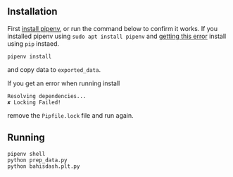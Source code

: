 ## Installation
First [install pipenv](https://pipenv.pypa.io/en/latest/install/), or run the command below to confirm it works. If you installed pipenv using `sudo apt install pipenv` and [getting this error](https://github.com/pypa/pipenv/issues/5133) install using `pip` instaed.
```
pipenv install
```
and copy data to `exported_data`.

If you get an error when running install
```
Resolving dependencies...
✘ Locking Failed!
```
remove the `Pipfile.lock` file and run again.
## Running
```
pipenv shell
python prep_data.py
python bahisdash.plt.py
```
